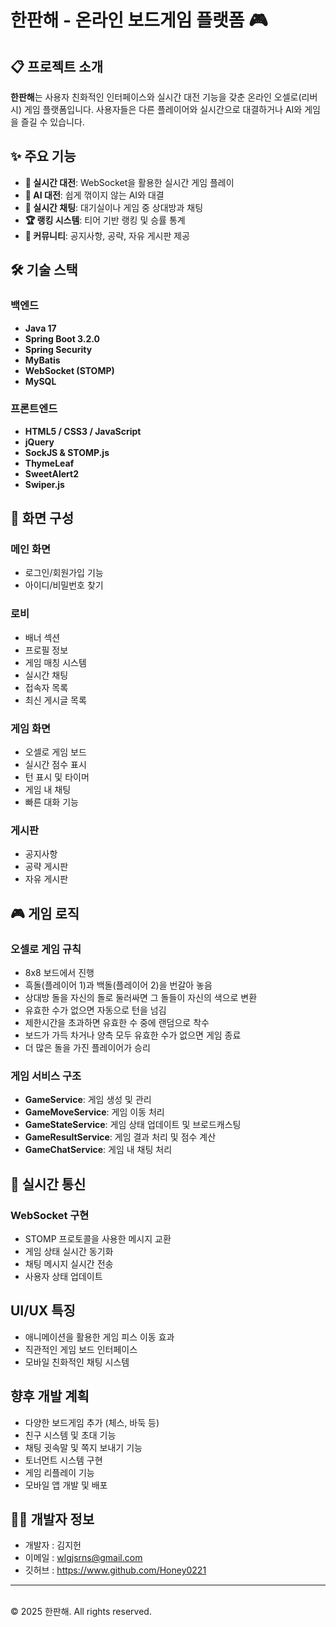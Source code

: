 # 한판해 - 온라인 보드게임 플랫폼 🎮

## 📋 프로젝트 소개

**한판해**는 사용자 친화적인 인터페이스와 실시간 대전 기능을 갖춘 온라인 오셀로(리버시) 게임 플랫폼입니다. 사용자들은 다른 플레이어와 실시간으로 대결하거나 AI와 게임을 즐길 수 있습니다.

## ✨ 주요 기능

- **🎲 실시간 대전**: WebSocket을 활용한 실시간 게임 플레이
- **🤖 AI 대전**: 쉽게 꺾이지 않는 AI와 대결
- **💬 실시간 채팅**: 대기실이나 게임 중 상대방과 채팅
- **🏆 랭킹 시스템**: 티어 기반 랭킹 및 승률 통계
- **📝 커뮤니티**: 공지사항, 공략, 자유 게시판 제공

## 🛠️ 기술 스택

### 백엔드
- **Java 17**
- **Spring Boot 3.2.0**
- **Spring Security**
- **MyBatis**
- **WebSocket (STOMP)**
- **MySQL**

### 프론트엔드
- **HTML5 / CSS3 / JavaScript**
- **jQuery**
- **SockJS & STOMP.js**
- **ThymeLeaf**
- **SweetAlert2**
- **Swiper.js**

## 📱 화면 구성

### 메인 화면
- 로그인/회원가입 기능
- 아이디/비밀번호 찾기

### 로비
- 배너 섹션
- 프로필 정보
- 게임 매칭 시스템
- 실시간 채팅
- 접속자 목록
- 최신 게시글 목록

### 게임 화면
- 오셀로 게임 보드
- 실시간 점수 표시
- 턴 표시 및 타이머
- 게임 내 채팅
- 빠른 대화 기능

### 게시판
- 공지사항
- 공략 게시판
- 자유 게시판

## 🎮 게임 로직

### 오셀로 게임 규칙
- 8x8 보드에서 진행
- 흑돌(플레이어 1)과 백돌(플레이어 2)을 번갈아 놓음
- 상대방 돌을 자신의 돌로 둘러싸면 그 돌들이 자신의 색으로 변환
- 유효한 수가 없으면 자동으로 턴을 넘김
- 제한시간을 초과하면 유효한 수 중에 랜덤으로 착수
- 보드가 가득 차거나 양측 모두 유효한 수가 없으면 게임 종료
- 더 많은 돌을 가진 플레이어가 승리

### 게임 서비스 구조
- **GameService**: 게임 생성 및 관리
- **GameMoveService**: 게임 이동 처리
- **GameStateService**: 게임 상태 업데이트 및 브로드캐스팅
- **GameResultService**: 게임 결과 처리 및 점수 계산
- **GameChatService**: 게임 내 채팅 처리

## 🔄 실시간 통신

### WebSocket 구현
- STOMP 프로토콜을 사용한 메시지 교환
- 게임 상태 실시간 동기화
- 채팅 메시지 실시간 전송
- 사용자 상태 업데이트

## UI/UX 특징

- 애니메이션을 활용한 게임 피스 이동 효과
- 직관적인 게임 보드 인터페이스
- 모바일 친화적인 채팅 시스템

## 향후 개발 계획

- 다양한 보드게임 추가 (체스, 바둑 등)
- 친구 시스템 및 초대 기능
- 채팅 귓속말 및 쪽지 보내기 기능
- 토너먼트 시스템 구현
- 게임 리플레이 기능
- 모바일 앱 개발 및 배포

## 👨‍💻 개발자 정보

- 개발자 : 김지헌
- 이메일 : wlgjsrns@gmail.com
- 깃허브 : https://www.github.com/Honey0221

---
<br>
© 2025 한판해. All rights reserved.  
